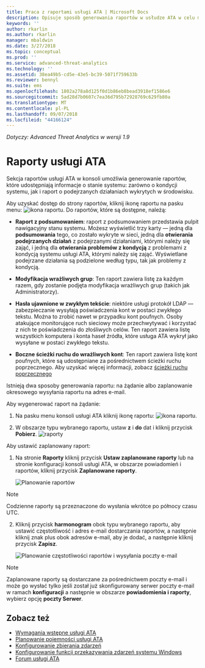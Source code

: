 ```yaml
---
title: Praca z raportami usługi ATA | Microsoft Docs
description: Opisuje sposób generowania raportów w usłudze ATA w celu monitorowania sieci.
keywords: ''
author: rkarlin
ms.author: rkarlin
manager: mbaldwin
ms.date: 3/27/2018
ms.topic: conceptual
ms.prod: ''
ms.service: advanced-threat-analytics
ms.technology: ''
ms.assetid: 38ea49b5-cd5e-43e5-bc39-5071f759633b
ms.reviewer: bennyl
ms.suite: ems
ms.openlocfilehash: 1802a278a8d125f0d1b86eb8bead3918ef1586e6
ms.sourcegitcommit: 5ad28d7b0607c7ea36d795b72928769c629fb80a
ms.translationtype: MT
ms.contentlocale: pl-PL
ms.lasthandoff: 09/07/2018
ms.locfileid: "44166124"
---
```

*Dotyczy: Advanced Threat Analytics w wersji 1.9*


# <a name="ata-reports"></a>Raporty usługi ATA

Sekcja raportów usługi ATA w konsoli umożliwia generowanie raportów, które udostępniają informacje o stanie systemu: zarówno o kondycji systemu, jak i raport o podejrzanych działaniach wykrytych w środowisku.

Aby uzyskać dostęp do strony raportów, kliknij ikonę raportu na pasku menu: ![ikona raportu](./media/ata-report-icon.png).
Do raportów, które są dostępne, należą: 

- **Raport z podsumowaniem**: raport z podsumowaniem przedstawia pulpit nawigacyjny stanu systemu. Możesz wyświetlić trzy karty — jedną dla **podsumowania** tego, co zostało wykryte w sieci, jedną dla **otwierania podejrzanych działań** z podejrzanymi działaniami, którymi należy się zająć, i jedną dla **otwierania problemów z kondycją** z problemami z kondycją systemu usługi ATA, którymi należy się zająć. Wyświetlane podejrzane działania są podzielone według typu, tak jak problemy z kondycją. 

- **Modyfikacja wrażliwych grup**: Ten raport zawiera listę za każdym razem, gdy zostanie podjęta modyfikacja wrażliwych grup (takich jak Administratorzy).

- **Hasła ujawnione w zwykłym tekście**: niektóre usługi protokół LDAP — zabezpieczanie wysyłają poświadczenia kont w postaci zwykłego tekstu. Można to zrobić nawet w przypadku kont poufnych. Osoby atakujące monitorujące ruch sieciowy może przechwytywać i korzystać z nich te poświadczenia do złośliwych celów. Ten raport zawiera listę wszystkich komputera i konta haseł źródła, które usługa ATA wykrył jako wysyłane w postaci zwykłego tekstu. 

- **Boczne ścieżki ruchu do wrażliwych kont**: Ten raport zawiera listę kont poufnych, które są udostępniane za pośrednictwem ścieżki ruchu poprzecznego. Aby uzyskać więcej informacji, zobacz [ścieżki ruchu poprzecznego](use-case-lateral-movement-path.md)

Istnieją dwa sposoby generowania raportu: na żądanie albo zaplanowanie okresowego wysyłania raportu na adres e-mail.

Aby wygenerować raport na żądanie:

1. Na pasku menu konsoli usługi ATA kliknij ikonę raportu: ![ikona raportu](./media/ata-report-icon.png).

2. W obszarze typu wybranego raportu, ustaw **z** i **do** dat i kliknij przycisk **Pobierz**. 
 ![raporty](./media/reports.png)

Aby ustawić zaplanowany raport:
 
1. Na stronie **Raporty** kliknij przycisk **Ustaw zaplanowane raporty** lub na stronie konfiguracji konsoli usługi ATA, w obszarze powiadomień i raportów, kliknij przycisk **Zaplanowane raporty**.

   ![Planowanie raportów](./media/ata-sched-reports.png)

  > [!NOTE]
  > Codzienne raporty są przeznaczone do wysłania wkrótce po północy czasu UTC.

2. Kliknij przycisk **harmonogram** obok typu wybranego raportu, aby ustawić częstotliwość i adres e-mail dostarczania raportów, a następnie kliknij znak plus obok adresów e-mail, aby je dodać, a następnie kliknij przycisk **Zapisz**.

   ![Planowanie częstotliwości raportów i wysyłania poczty e-mail](./media/sched-report1.png)


> [!NOTE]
> Zaplanowane raporty są dostarczane za pośrednictwem poczty e-mail i może go wysłać tylko jeśli został już skonfigurowany serwer poczty e-mail w ramach **konfiguracji** a następnie w obszarze **powiadomienia i raporty**, wybierz opcję **poczty Serwer**.


## <a name="see-also"></a>Zobacz też
- [Wymagania wstępne usługi ATA](ata-prerequisites.md)
- [Planowanie pojemności usługi ATA](ata-capacity-planning.md)
- [Konfigurowanie zbierania zdarzeń](configure-event-collection.md)
- [Konfigurowanie funkcji przekazywania zdarzeń systemu Windows](configure-event-collection.md#configuring-windows-event-forwarding)
- [Forum usługi ATA](https://social.technet.microsoft.com/Forums/security/home?forum=mata)
